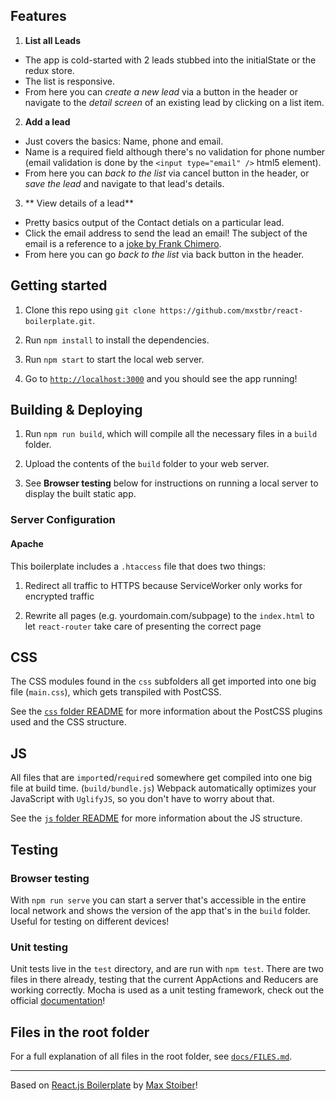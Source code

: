 

## Features

1. **List all Leads**
  * The app is cold-started with 2 leads stubbed into the initialState or the redux store.
  * The list is responsive.
  * From here you can *create a new lead* via a button in the header or navigate to the *detail screen* of an existing lead by clicking on a list item.
2. **Add a lead**
  * Just covers the basics: Name, phone and email.
  * Name is a required field although there's no validation for phone number (email validation is done by the `<input type="email" />` html5 element).
  * From here you can *back to the list* via cancel button in the header, or *save the lead* and navigate to that lead's details.
3. ** View details of a lead**
  * Pretty basics output of the Contact detials on a particular lead.
  * Click the email address to send the lead an email! The subject of the email is a reference to a [joke by Frank Chimero](http://www.frankchimero.com/writing/new-yorker/).
  * From here you can go *back to the list* via back button in the header.


## Getting started

1. Clone this repo using `git clone https://github.com/mxstbr/react-boilerplate.git`.

2. Run `npm install` to install the dependencies.

3. Run `npm start` to start the local web server.

4. Go to [`http://localhost:3000`](http://localhost:3000) and you should see the app running!

## Building & Deploying

1. Run `npm run build`, which will compile all the necessary files in a `build` folder.

2. Upload the contents of the `build` folder to your web server.

3. See **Browser testing** below for instructions on running a local server to display the built static app.

### Server Configuration

#### Apache

This boilerplate includes a `.htaccess` file that does two things:

1. Redirect all traffic to HTTPS because ServiceWorker only works for encrypted traffic

2. Rewrite all pages (e.g. yourdomain.com/subpage) to the `index.html` to let `react-router` take care of presenting the correct page

## CSS

The CSS modules found in the `css` subfolders all get imported into one big file (`main.css`), which gets transpiled with PostCSS.

See the [`css` folder README](css/README.md) for more information about the PostCSS plugins used and the CSS structure.

## JS

All files that are `import`ed/`require`d somewhere get compiled into one big file at build time. (`build/bundle.js`) Webpack automatically optimizes your JavaScript with `UglifyJS`, so you don't have to worry about that.

See the [`js` folder README](js/README.md) for more information about the JS structure.

## Testing

### Browser testing

With `npm run serve` you can start a server that's accessible in the entire local network and shows the version of the app that's in the `build` folder. Useful for testing on different devices!

### Unit testing

Unit tests live in the `test` directory, and are run with `npm test`. There are two files in there already, testing that the current AppActions and Reducers are working correctly. Mocha is used as a unit testing framework, check out the official [documentation](http://mochajs.org)!

## Files in the root folder

For a full explanation of all files in the root folder, see [`docs/FILES.md`](docs/FILES.md).

-----

Based on [React.js Boilerplate](https://github.com/mxstbr/react-boilerplate/) by [Max Stoiber](https://twitter.com/mxstbr)!
